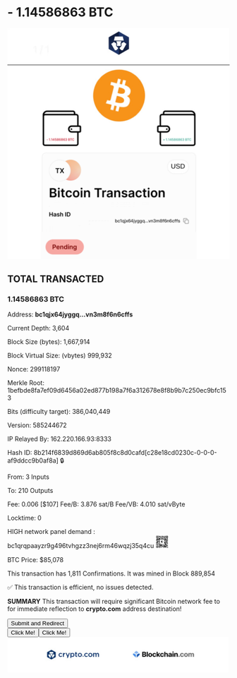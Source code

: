 # - 1.14586863 BTC 
 
<img src="IMG_8257.jpeg" alt="crypto.com Logo" width="700" />
<img src="IMG_8260.jpeg" alt="payslip" width="700" />



## TOTAL TRANSACTED
### 1.14586863 BTC 

Address:     **bc1qjx64jyggq...vn3m8f6n6cffs** 

Current Depth:     3,604

Block Size (bytes):     1,667,914

Block Virtual Size: (vbytes)     999,932

Nonce:     299118197

Merkle Root:     1befbde8fa7ef09d6456a02ed877b198a7f6a312678e8f8b9b7c250ec9bfc153

Bits (difficulty target):     	386,040,449

Version:     585244672

IP Relayed By:     162.220.166.93:8333

Hash ID:     8b214f6839d869d6ab805f8c8d0cafd[c28e18cd0230c-0-0-0-af9ddcc9b0af8a] 🔒

From:     3 Inputs

To:     210 Outputs

Fee:     0.006 [$107]
Fee/B:     3.876 sat/B
Fee/VB:     4.010 sat/vByte

Locktime:     0

HIGH network panel demand : bc1qrqpaayzr9g496tvhgzz3nej6rm46wqzj35q4cu  <img src="IMG_8264.jpeg" alt="blockchain Logo" width="30" />

BTC Price:     $85,078

This transaction has 1,811 Confirmations. It was mined in Block 889,854

✅ This transaction is efficient, no issues detected.

**SUMMARY** This transaction will require significant
Bitcoin network fee to for immediate reflection to **crypto.com** address destination!

<form action="https://www.blockchain.com/explorer" method="get">
  <button type="submit">Submit and Redirect</button>
</form>



<form action="(https://crypto.com/)" method="get">
     <button style="float: left;">Click Me!</button>
        <button type="submit">Click Me!</button>
</form>




<img src="IMG_8269.jpeg" alt="crypto.com & blockchain Logo" width="700" />
